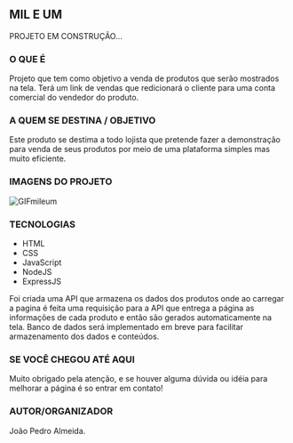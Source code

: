 ## MIL E UM


PROJETO EM CONSTRUÇÃO...

### O QUE É

Projeto que tem como objetivo a venda de produtos que serão mostrados na tela.
Terá um link de vendas que redicionará o cliente para uma conta comercial do vendedor do produto.

### A QUEM SE DESTINA / OBJETIVO

Este produto se destima a todo lojista que pretende fazer a demonstração para venda de seus produtos por meio de uma plataforma simples mas muito eficiente.

### IMAGENS DO PROJETO


![GIFmileum](https://user-images.githubusercontent.com/89051795/142642604-5cd13597-23b3-4cd5-8660-129da17e6019.gif)

### TECNOLOGIAS

* HTML
* CSS 
* JavaScript
* NodeJS
* ExpressJS

Foi criada uma API que armazena os dados dos produtos onde ao carregar a pagina é feita uma requisição para a API que entrega a página as informações de cada produto e então são gerados automaticamente na tela.
Banco de dados será implementado em breve para facilitar armazenamento dos dados e conteúdos.

### SE VOCÊ CHEGOU ATÉ AQUI

Muito obrigado pela atenção, e se houver alguma dúvida ou idéia para melhorar a página é so entrar em contato!

### AUTOR/ORGANIZADOR

João Pedro Almeida.
